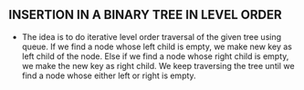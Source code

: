 ## INSERTION IN A BINARY TREE IN LEVEL ORDER

- The idea is to do iterative level order traversal of the given tree using queue. If we find a node whose left child is empty, we make new key as left child of the node. Else if we find a node whose right child is empty, we make the new key as right child. We keep traversing the tree until we find a node whose either left or right is empty.
